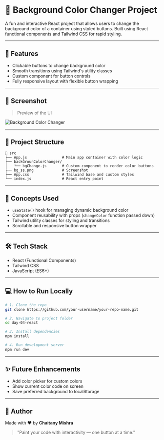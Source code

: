 # 🎨 Background Color Changer Project

A fun and interactive React project that allows users to change the background color of a container using styled buttons. Built using React functional components and Tailwind CSS for rapid styling.

---

## 🚀 Features

* Clickable buttons to change background color
* Smooth transitions using Tailwind's utility classes
* Custom component for button controls
* Fully responsive layout with flexible button wrapping

---

## 📸 Screenshot

> Preview of the UI

![Background Color Changer](./src/bg_ss.png)

---

## 🧱 Project Structure

```
📁 src
├── App.js                # Main app container with color logic
├── backGrounColorChanger/
│   └── bgChange.js       # Custom component to render color buttons
├── bg_ss.png             # Screenshot
├── App.css               # Tailwind base and custom styles
└── index.js              # React entry point
```

---

## 🧠 Concepts Used

* `useState()` hook for managing dynamic background color
* Component reusability with props (`changeColor` function passed down)
* Tailwind utility classes for styling and transitions
* Scrollable and responsive button wrapper

---

## 🛠️ Tech Stack

* React (Functional Components)
* Tailwind CSS
* JavaScript (ES6+)

---

## 💻 How to Run Locally

```bash
# 1. Clone the repo
git clone https://github.com/your-username/your-repo-name.git

# 2. Navigate to project folder
cd day-04-react

# 3. Install dependencies
npm install

# 4. Run development server
npm run dev
```

---

## ✨ Future Enhancements

* Add color picker for custom colors
* Show current color code on screen
* Save preferred background to localStorage

---

## 🙌 Author

Made with ❤️ by **Chaitany Mishra**

> "Paint your code with interactivity — one button at a time."

